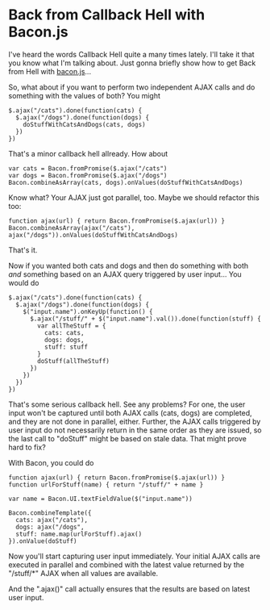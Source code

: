 Back from Callback Hell with Bacon.js
=====================================

I've heard the words Callback Hell quite a many times lately. I'll take
it that you know what I'm talking about. Just gonna briefly show how to
get Back from Hell with [bacon.js](https://github.com/raimohanska/bacon.js)...

So, what about if you want to perform two independent AJAX calls and do something with the
values of both? You might

    $.ajax("/cats").done(function(cats) {
      $.ajax("/dogs").done(function(dogs) {
        doStuffWithCatsAndDogs(cats, dogs)
      })
    })

That's a minor callback hell allready. How about

    var cats = Bacon.fromPromise($.ajax("/cats")
    var dogs = Bacon.fromPromise($.ajax("/dogs")
    Bacon.combineAsArray(cats, dogs).onValues(doStuffWithCatsAndDogs)

Know what? Your AJAX just got parallel, too. Maybe we should refactor
this too:

    function ajax(url) { return Bacon.fromPromise($.ajax(url)) }
    Bacon.combineAsArray(ajax("/cats"), ajax("/dogs")).onValues(doStuffWithCatsAndDogs)

That's it.

Now if you wanted both cats and dogs and then do something with both
*and* something based on an AJAX query triggered by user input... You
would do
    
    $.ajax("/cats").done(function(cats) {
      $.ajax("/dogs").done(function(dogs) {
        $("input.name").onKeyUp(function() {
          $.ajax("/stuff/" + $("input.name").val()).done(function(stuff) {
            var allTheStuff = {
              cats: cats,
              dogs: dogs,
              stuff: stuff
            }
            doStuff(allTheStuff)
          })
        })
      })
    })

That's some serious callback hell. See any problems? For one, the user
input won't be captured until both AJAX calls (cats, dogs) are
completed, and they are not done in parallel, either. Further, the AJAX
calls triggered by user input do not necessarily return in the same
order as they are issued, so the last call to "doStuff" might be based
on stale data. That might prove hard to fix?

With Bacon, you could do

    function ajax(url) { return Bacon.fromPromise($.ajax(url)) }
    function urlForStuff(name) { return "/stuff/" + name }

    var name = Bacon.UI.textFieldValue($("input.name"))

    Bacon.combineTemplate({
      cats: ajax("/cats"),
      dogs: ajax("/dogs",
      stuff: name.map(urlForStuff).ajax()
    }).onValue(doStuff)

Now you'll start capturing user input immediately. Your initial AJAX
calls are executed in parallel and combined with the latest value
returned by the "/stuff/*" AJAX when all values are available.

And the ".ajax()" call actually ensures that the results are based on
latest user input.
